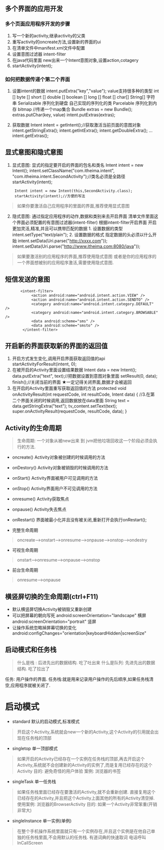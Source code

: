 ## 多个界面的应用开发

### 多个页面应用程序开发的步骤
1. 写一个新的activity,继承activity的父类
2. 重写activity的oncreate方法,设置新的界面的ui
3. 在清单文件中manifest.xml文件中配置
4. 设置意图过滤器 intent-filter
5. 在java代码里面 new出来一个Intent意图对象,设置action,cotagery
6. startActivity(intent);


### 如何把数据传递个第二个界面
1. 设置intent的数据
		intent.putExtra("key","value");
		value支持很多种的类型
		int []
		byte []
		short []
		double []
		boolean []
		long []
		float []
		char[]
		String[]
		字符串
		Serializable  序列化到硬盘 自己实现的序列化的类
		Parcelable 序列化到内存 bitmap
		//传递一个map集合
		Bundle extras = new Bundle();
		extras.putChar(key, value)
		intent.putExtras(extras);
		
2. 获取数据
		Intent intent = getIntent();//获取激活当前页面的意图对象
		intent.getStringExtra();
		intent.getIntExtra();
		intent.getDoubleExtra();
		...
		intent.getExtras();


## 显式意图和隐式意图
1. 显式意图: 显式的指定要开启的界面的包名和类名
		Intent intent = new Intent();
		intent.setClassName("com.itheima.intent",
				"com.itheima.intent.SecondActivity");//类名必须是全路径
		startActivity(intent);

		Intent intent = new Intent(this,SecondActivity.class);
		startActivity(intent);//方便的写法
>如果你要激活自己应用程序的里面的界面,推荐使用显式意图



2.  隐式意图: 通过指定应用程序的动作,数据和类别来去开启界面
		清单文件里面这个界面必须配置的有意图过滤器(intent-filter)
		根据intent-filter开启界面
		开启更加灵活,精准,并且可以携带匹配的数据
		1. 设置数据的类型
			intent.setType("text/plain");
			<data android:mimeType="text/plain"></data>
		2. 设置数据的格式
			 <data android:scheme="http"></data>
			指定数据的头必须以什么开始
			intent.setData(Uri.parse("http://xxxx.com"));
			<data android:scheme="http"
                    android:host="www.itheima.com"
                    android:port="8080"
                     android:path="/java"
             ></data>
             intent.setData(Uri.parse("http://www.itheima.com:8080/java"));
>如果要激活别的应用程序的界面,推荐使用隐式意图
>或者是你的应用程序的一个界面想被别的应用程序激活,需要使用隐式意图.


## 短信发送的意图
		   <intent-filter>
                <action android:name="android.intent.action.VIEW" />
                <action android:name="android.intent.action.SENDTO" />
                <category android:name="android.intent.category.DEFAULT" />
                <category android:name="android.intent.category.BROWSABLE" />
                <data android:scheme="sms" />
                <data android:scheme="smsto" />
            </intent-filter>




## 开启新的界面获取新的界面的返回值
1. 开启方式发生变化,调用开启界面获取返回值的api
		startActivityForResult(intent, 0); 
2. 在被开启的Activity里面设置结果数据
		Intent data = new Intent();
		data.putExtra("text", text);//把数据设置到意图对象里面
		setResult(0, data);
		finish();//关闭当前的界面  ★一定记得关闭界面,数据才会被返回
3. 在开启的Activity里面重写获取返回值的方法
		protected void onActivityResult(int requestCode, int resultCode, Intent data) {
			//3.在第二个界面关闭的时候调用,返回数据放在data里面
			String text = data.getStringExtra("text");
			tv_content.setText(text);
			super.onActivityResult(requestCode, resultCode, data);
		}



## Activity的生命周期
>生命周期: 一个对象从被new出来 到 jvm把他垃圾回收这一个阶段必须会执行的方法.

* oncreate() Activity对象被创建的时候调用的方法
* onDestory() Activity对象被销毁的时候调用的方法
* onStart() Activity界面被用户可见调用的方法
* onStop() Activity界面用户不可见调用的方法
* onresume() Activity获取焦点
* onpause() Activity失去焦点
* onRestart() 界面被最小化并且没有被关闭,重新打开会执行onRestart();


* 完整生命周期
> oncreate-->onstart-->onresume-->onpause-->onstop-->ondestry

* 可视生命周期
> onstart-->onresume-->onpause-->onstop

* 前台生命周期
> onresume-->onpause


## 横竖屏切换的生命周期(ctrl+F11)
* 默认横竖屏切换Activity被销毁又重新创建
* 可以把屏幕的朝向写死
		android:screenOrientation="landscape" 横屏
		android:screenOrientation="portrait" 竖屏
* 让操作系统忽略掉屏幕切换的变化
		 android:configChanges="orientation|keyboardHidden|screenSize"


## 启动模式和任务栈
>什么是栈 :   后进先出的数据结构. 吃了吐出来
>什么是队列:  先进先出的数据结构.  吃了拉出了

任务: 用户操作的界面.
任务栈:就是用来记录用户操作的先后顺序,如果任务栈清空,应用程序就被关闭了.


# 启动模式
* standard 默认的启动模式,标准模式
> 开启这个Activity,系统就会new一个新的Activity,这个Activity的引用就会出现在任务栈的顶部
* singletop 单一顶部模式
>如果开启的Activity已经存在一个实例在任务栈的顶部,再去开启这个Activity,系统就不会创建新的Activity的实例了,而是复用已经存在的这个Activity
>目的: 避免奇怪的用户体验
>案例: 浏览器的书签

* singleTask 单一任务栈
>如果任务栈里面已经存在要激活的Activity,就不会重新创建.
>直接复用这个已经存在的Activity,并且把这个Activity上面其他的所有的Activity清空掉.
>使用案例: 浏览器的BrowserActivity 
>目的: 如果一个Activity非常笨重(开销非常大) 

* singleInstance 单一实例(单例)
> 在整个手机操作系统里面就只有一个实例存在,并且这个实例是在他自己单独的任务栈里面,不会用默认的任务栈.
> 有道词典的快速取词
> 电话呼叫InCallScreen
